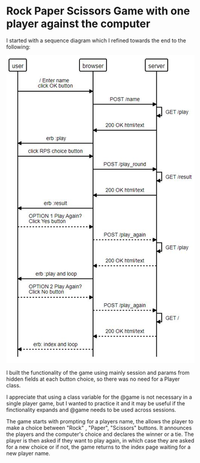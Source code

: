 # Rock Paper Scissors Game with one player against the computer

I started with a sequence diagram which I refined towards the end to the following:

![](./sequence_diagram.jpg)


I built the functionality of the game using mainly session and params from hidden fields at each button choice, so there was no need for a Player class.

I appreciate that using a class variable for the @game is not necessary in a single player game, but I wanted to practice it and it may be useful if the finctionality expands and @game needs to be used across sessions. 

The game starts with prompting for a players name, the allows the player to make a choice between "Rock" , "Paper", "Scissors" buttons. 
It announces the players and the computer's choice and declares the winner or a tie.
The player is then asked if they want to play again, in which case they are asked for a new choice or if not, the game returns to the index page waiting for a new player name.


